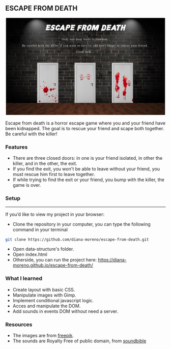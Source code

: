 ## ESCAPE FROM DEATH

<p align="center">
  <img src="./img/escape-from-death.jpeg" width="500">
</p>

Escape from death is a horror escape game where you and your friend have been kidnapped. The goal is to rescue your friend and scape both together. Be careful with the killer!

### **Features**

- There are three closed doors: in one is your friend isolated, in other the killer, and in the other, the exit.
- If you find the exit, you won't be able to leave without your friend, you must rescue him first to leave together.
- If while trying to find the exit or your friend, you bump with the killer, the game is over.

### **Setup**
---
If you’d like to view my project in your browser:

- Clone the repository in your computer, you can type the following command in your terminal
```bash
git clone https://github.com/diana-moreno/escape-from-death.git
```
- Open data-structure's folder.
- Open index.html
- Otherside, you can run the project here: https://diana-moreno.github.io/escape-from-death/


### **What I learned**

- Create layout with basic CSS.
- Manipulate images with Gimp.
- Implement conditional javascript logic.
- Acces and manipulate the DOM.
- Add sounds in events DOM without need a server.

### **Resources**

- The images are from [freepik](https://www.freepik.es/).
- The sounds are Royalty Free of public domain, from [soundbible](http://soundbible.com/royalty-free-sounds-1.html)
